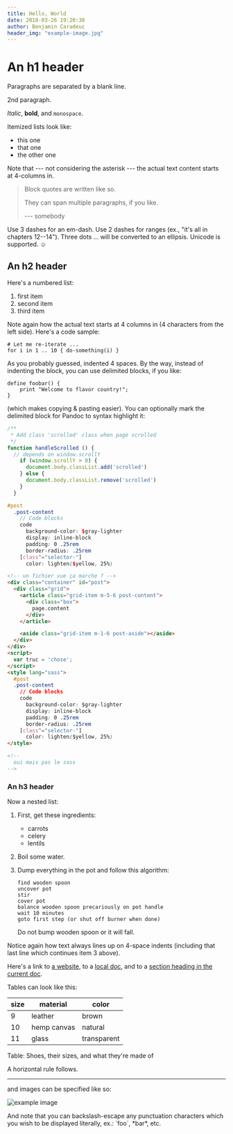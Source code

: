 ```yaml
---
title: Hello, World
date: 2018-03-26 19:20:38
author: Benjamin Caradeuc
header_img: "example-image.jpg"
---
```


An h1 header
============

Paragraphs are separated by a blank line.

2nd paragraph.

*Italic*, **bold**, and `monospace`.

Itemized lists look like:

* this one
* that one
* the other one

Note that --- not considering the asterisk --- the actual text
content starts at 4-columns in.

> Block quotes are
> written like so.
>
> They can span multiple paragraphs,
> if you like.
>
> --- somebody

Use 3 dashes for an em-dash. Use 2 dashes for ranges (ex., "it's all
in chapters 12--14"). Three dots ... will be converted to an ellipsis.
Unicode is supported. ☺



An h2 header
------------

Here's a numbered list:

1. first item
2. second item
3. third item

Note again how the actual text starts at 4 columns in (4 characters
from the left side). Here's a code sample:

    # Let me re-iterate ...
    for i in 1 .. 10 { do-something(i) }

As you probably guessed, indented 4 spaces. By the way, instead of
indenting the block, you can use delimited blocks, if you like:

~~~
define foobar() {
    print "Welcome to flavor country!";
}
~~~

(which makes copying & pasting easier). You can optionally mark the
delimited block for Pandoc to syntax highlight it:

~~~js
/**
 * Add class 'scrolled' class when page scrolled
 */
function handleScrolled () {
  // depends on window.scrollY
    if (window.scrollY > 0) {
      document.body.classList.add('scrolled')
    } else {
      document.body.classList.remove('scrolled')
    }
  }
~~~

```scss
#post
  .post-content
    // Code blocks
    code
      background-color: $gray-lighter
      display: inline-block
      padding: 0 .25rem
      border-radius: .25rem
    [class^="selector-"]
      color: lighten($yellow, 25%)

```


```html
<!-- un fichier vue ça marche ? -->
<div class="container" id="post">
  <div class="grid">
    <article class="grid-item m-5-6 post-content">
      <div class="box">
        page.content
      </div>
    </article>

    <aside class="grid-item m-1-6 post-aside"></aside>
  </div>
</div>
<script>
  var truc = 'chose';
</script>
<style lang="sass">
  #post
  .post-content
    // Code blocks
    code
      background-color: $gray-lighter
      display: inline-block
      padding: 0 .25rem
      border-radius: .25rem
    [class^="selector-"]
      color: lighten($yellow, 25%)
</style>

<!--
  oui mais pas le sass
-->

```


### An h3 header ###

Now a nested list:

 1. First, get these ingredients:

      * carrots
      * celery
      * lentils

 2. Boil some water.

 3. Dump everything in the pot and follow
    this algorithm:

        find wooden spoon
        uncover pot
        stir
        cover pot
        balance wooden spoon precariously on pot handle
        wait 10 minutes
        goto first step (or shut off burner when done)

    Do not bump wooden spoon or it will fall.

Notice again how text always lines up on 4-space indents (including
that last line which continues item 3 above).

Here's a link to [a website](http://foo.bar), to a [local
doc](local-doc), and to a [section heading in the current
doc](#An-h2-header).

Tables can look like this:

| size | material    |  color      |
|------|-------------|-------------|
| 9    | leather     | brown       |
| 10   | hemp canvas | natural     |
| 11   | glass       | transparent |

Table: Shoes, their sizes, and what they're made of

A horizontal rule follows.

***

and images can be specified like so:

![example image](example-image.jpg "An exemplary image")

And note that you can backslash-escape any punctuation characters
which you wish to be displayed literally, ex.: \`foo\`, \*bar\*, etc.
